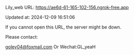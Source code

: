 Lily_web URL: https://ae6d-61-165-102-156.ngrok-free.app

Updated at: 2024-12-09 16:51:06

If you cannot open this URL, the server might be down.

Please contact: 

goley04@foxmail.com Or Wechat:GL_yeaH